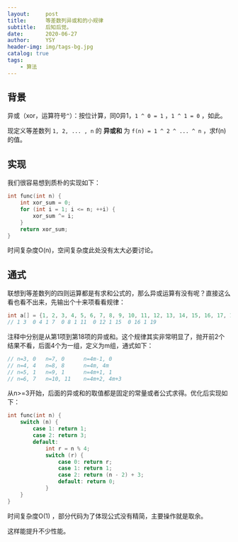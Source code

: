 ```yaml
---
layout:     post
title:      等差数列异或和的小规律
subtitle:   后知后觉。
date:       2020-06-27
author:     YSY
header-img: img/tags-bg.jpg
catalog: true
tags:
    - 算法
---
```


## 背景

异或（xor，运算符号`^`）：按位计算，同0异1，`1 ^ 0 = 1` ，`1 ^ 1 = 0` ，如此。

现定义等差数列 `1, 2, ... , n` 的 **异或和** 为 `f(n) = 1 ^ 2 ^ ... ^ n` ，求f(n)的值。

## 实现

我们很容易想到质朴的实现如下：

```c
int func(int n) {
    int xor_sum = 0;
    for (int i = 1; i <= n; ++i) {
        xor_sum ^= i;
    }
    return xor_sum;
}
```

时间复杂度O(n)，空间复杂度此处没有太大必要讨论。

## 通式

联想到等差数列的四则运算都是有求和公式的，那么异或运算有没有呢？直接这么看也看不出来，先输出个十来项看看规律：

```c
int a[] = {1, 2, 3, 4, 5, 6, 7, 8, 9, 10, 11, 12, 13, 14, 15, 16, 17, 18};
// 1 3  0 4 1 7  0 8 1 11  0 12 1 15  0 16 1 19
```

注释中分别是从第1项到第18项的异或和。这个规律其实非常明显了，抛开前2个结果不看，后面4个为一组，定义为m组，通式如下：

```c
// n=3, 0   n=7, 0      n=4m-1, 0
// n=4, 4   n=8, 8      n=4m, 4m
// n=5, 1   n=9, 1      n=4m+1, 1
// n=6, 7   n=10, 11    n=4m+2, 4m+3
```

从n>=3开始，后面的异或和的取值都是固定的常量或者公式求得。优化后实现如下：

```c
int func(int n) {
    switch (n) {
        case 1: return 1;
        case 2: return 3;
        default:
            int r = n % 4;
            switch (r) {
                case 0: return r;
                case 1: return 1;
                case 2: return (n - 2) + 3;
                default: return 0;
            }
    }
}
```

时间复杂度O(1) ，部分代码为了体现公式没有精简，主要操作就是取余。

这样能提升不少性能。
